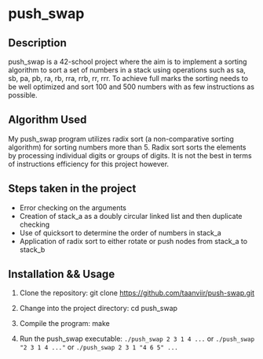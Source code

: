 # push_swap

## Description

push_swap is a 42-school project where the aim is to implement a sorting algorithm to sort a set of numbers in a stack using operations such as sa, sb, pa, pb, ra, rb, rra, rrb, rr, rrr.
To achieve full marks the sorting needs to be well optimized and sort 100 and 500 numbers with as few instructions as possible.

## Algorithm Used

My push_swap program utilizes radix sort (a non-comparative sorting algorithm) for sorting numbers more than 5. Radix sort sorts the elements by processing individual digits or groups of digits. It is not the best in terms of instructions efficiency for this project however.

## Steps taken in the project

- Error checking on the arguments
- Creation of stack_a as a doubly circular linked list and then duplicate checking
- Use of quicksort to determine the order of numbers in stack_a
- Application of radix sort to either rotate or push nodes from stack_a to stack_b

## Installation && Usage

1. Clone the repository:
git clone https://github.com/taanviir/push-swap.git

2. Change into the project directory:
cd push_swap

3. Compile the program:
make

4. Run the push_swap executable:
`./push_swap 2 3 1 4 ...` or `./push_swap "2 3 1 4 ..."` or `./push_swap 2 3 1 "4 6 5" ...` 
